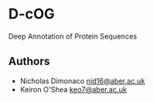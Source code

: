 # D-cOG
Deep Annotation of Protein Sequences


## Authors

- Nicholas Dimonaco <nid16@aber.ac.uk>
- Keiron O'Shea <keo7@aber.ac.uk>